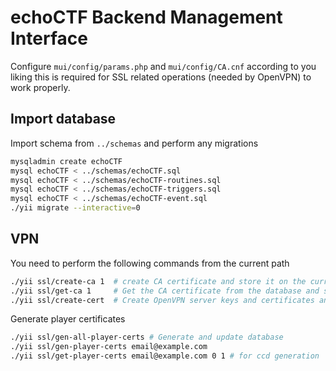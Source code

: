 # echoCTF Backend Management Interface

Configure `mui/config/params.php` and `mui/config/CA.cnf` according to you liking this is required for SSL related operations (needed by OpenVPN) to work properly.

## Import database
Import schema from `../schemas` and perform any migrations
```sh
mysqladmin create echoCTF
mysql echoCTF < ../schemas/echoCTF.sql
mysql echoCTF < ../schemas/echoCTF-routines.sql
mysql echoCTF < ../schemas/echoCTF-triggers.sql
mysql echoCTF < ../schemas/echoCTF-event.sql
./yii migrate --interactive=0
```

## VPN
You need to perform the following commands from the current path
```sh
./yii ssl/create-ca 1  # create CA certificate and store it on the current folder
./yii ssl/get-ca 1     # Get the CA certificate from the database and store it on the current folder
./yii ssl/create-cert  # Create OpenVPN server keys and certificates and store them on the current folder
```

Generate player certificates

```sh
./yii ssl/gen-all-player-certs # Generate and update database
./yii ssl/gen-player-certs email@example.com
./yii ssl/get-player-certs email@example.com 0 1 # for ccd generation
```
